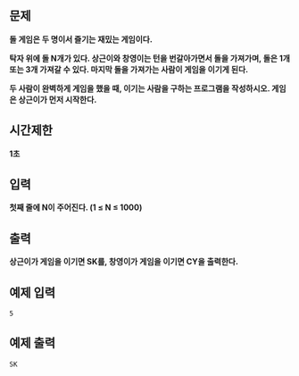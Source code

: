## 문제

**돌 게임은 두 명이서 즐기는 재밌는 게임이다.**

**탁자 위에 돌 N개가 있다. 상근이와 창영이는 턴을 번갈아가면서 돌을 가져가며, 돌은 1개 또는 3개 가져갈 수 있다. 마지막 돌을 가져가는 사람이 게임을 이기게 된다.**

**두 사람이 완벽하게 게임을 했을 때, 이기는 사람을 구하는 프로그램을 작성하시오. 게임은 상근이가 먼저 시작한다.**

## 시간제한

**1초**

## 입력

**첫째 줄에 N이 주어진다. (1 ≤ N ≤ 1000)**

## 출력

**상근이가 게임을 이기면 SK를, 창영이가 게임을 이기면 CY을 출력한다.**

## 예제 입력

```
5
```

## 예제 출력

```
SK
```
